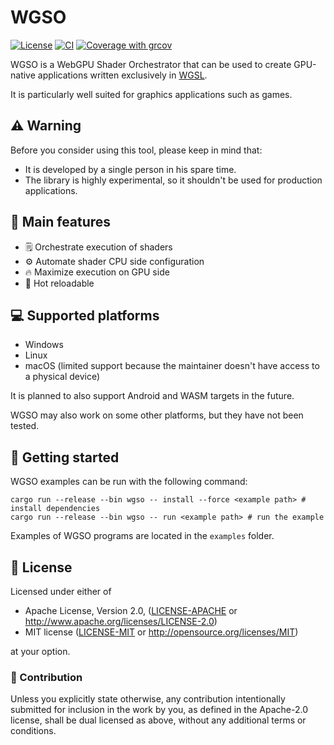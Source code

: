 # WGSO

[![License](https://img.shields.io/badge/license-MIT%2FApache-blue.svg)](https://github.com/Nicolas-Ferre/wgso#license)
[![CI](https://github.com/Nicolas-Ferre/wgso/actions/workflows/ci.yml/badge.svg)](https://github.com/Nicolas-Ferre/wgso/actions/workflows/ci.yml)
[![Coverage with grcov](https://img.shields.io/codecov/c/gh/Nicolas-Ferre/wgso)](https://app.codecov.io/gh/Nicolas-Ferre/wgso)

WGSO is a WebGPU Shader Orchestrator that can be used to create GPU-native applications written
exclusively in [WGSL](https://www.w3.org/TR/WGSL/).

It is particularly well suited for graphics applications such as games.

## ⚠️ Warning

Before you consider using this tool, please keep in mind that:

- It is developed by a single person in his spare time.
- The library is highly experimental, so it shouldn't be used for production applications.

## 🚀 Main features

- 🗒 Orchestrate execution of shaders
- ⚙️ Automate shader CPU side configuration
- 🔥 Maximize execution on GPU side
- 🔄 Hot reloadable

## 💻 Supported platforms

- Windows
- Linux
- macOS (limited support because the maintainer doesn't have access to a physical device)

It is planned to also support Android and WASM targets in the future.

WGSO may also work on some other platforms, but they have not been tested.

## 🏁 Getting started

WGSO examples can be run with the following command:

```shell
cargo run --release --bin wgso -- install --force <example path> # install dependencies
cargo run --release --bin wgso -- run <example path> # run the example
```

Examples of WGSO programs are located in the `examples` folder.

## 📜 License

Licensed under either of

* Apache License, Version 2.0, ([LICENSE-APACHE](LICENSE-APACHE)
  or http://www.apache.org/licenses/LICENSE-2.0)
* MIT license ([LICENSE-MIT](LICENSE-MIT) or http://opensource.org/licenses/MIT)

at your option.

### 🤝 Contribution

Unless you explicitly state otherwise, any contribution intentionally submitted for inclusion in the
work by you, as
defined in the Apache-2.0 license, shall be dual licensed as above, without any additional terms or
conditions.
